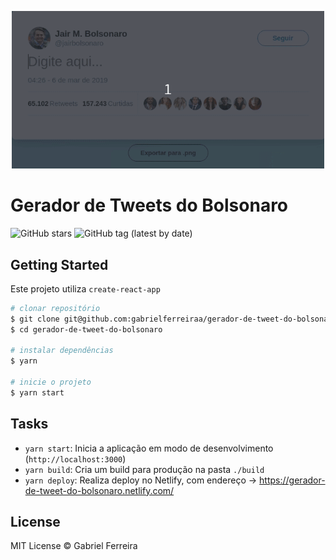 <p align="center">
  <img src="./public/example.gif" width="500" alt="Gerador de Tweets do Bolsonaro" title="Gerador de Tweets do Bolsonaro"/>
</p>

# Gerador de Tweets do Bolsonaro

![GitHub stars](https://img.shields.io/github/stars/gabrielferreiraa/gerador-de-tweet-do-bolsonaro.svg?style=for-the-badge)
![GitHub tag (latest by date)](https://img.shields.io/github/tag-date/gabrielferreiraa/gerador-de-tweet-do-bolsonaro.svg?style=for-the-badge)

## Getting Started

Este projeto utiliza `create-react-app`

```sh
# clonar repositório
$ git clone git@github.com:gabrielferreiraa/gerador-de-tweet-do-bolsonaro.git
$ cd gerador-de-tweet-do-bolsonaro

# instalar dependências
$ yarn

# inicie o projeto
$ yarn start

```

## Tasks

- `yarn start`: Inicia a aplicação em modo de desenvolvimento (`http://localhost:3000`)
- `yarn build`: Cria um build para produção na pasta `./build`
- `yarn deploy`: Realiza deploy no Netlify, com endereço -> https://gerador-de-tweet-do-bolsonaro.netlify.com/

## License

MIT License © Gabriel Ferreira